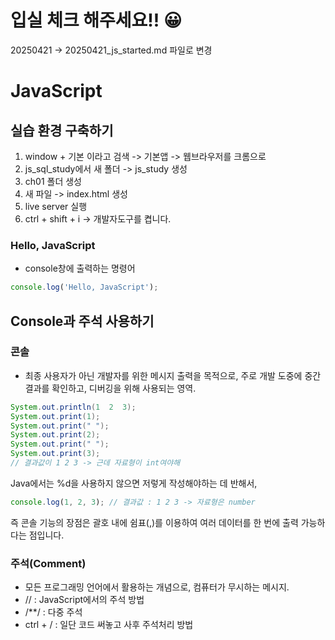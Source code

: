 # 입실 체크 해주세요!! 😀

20250421 -> 20250421_js_started.md 파일로 변경

# JavaScript

## 실습 환경 구축하기
1. window + 기본 이라고 검색 -> 기본앱 -> 웹브라우저를 크롬으로
2. js_sql_study에서 새 폴더 -> js_study 생성
3. ch01 폴더 생성
4. 새 파일 -> index.html 생성
5. live server 실행
6. ctrl + shift + i -> 개발자도구를 켭니다.

### Hello, JavaScript
- console창에 출력하는 명령어
```js
console.log('Hello, JavaScript');
```

## Console과 주석 사용하기
### 콘솔
- 최종 사용자가 아닌 개발자를 위한 메시지 출력을 목적으로, 주로 개발 도중에 중간 결과를 확인하고, 디버깅을 위해 사용되는 영역.

```java
System.out.println(1  2  3);
System.out.print(1);
System.out.print(" ");
System.out.print(2);
System.out.print(" ");
System.out.print(3);
// 결과값이 1 2 3 -> 근데 자료형이 int여야해
```
Java에서는 %d을 사용하지 않으면 저렇게 작성해야하는 데 반해서,
```js
console.log(1, 2, 3); // 결과값 : 1 2 3 -> 자료형은 number
```
즉 콘솔 기능의 장점은 괄호 내에 쉼표(,)를 이용하여 여러 데이터를 한 번에 출력 가능하다는 점입니다.
### 주석(Comment)
- 모든 프로그래밍 언어에서 활용하는 개념으로, 컴퓨터가 무시하는 메시지.
- // : JavaScript에서의 주석 방법
- /**/ : 다중 주석
- ctrl + / : 일단 코드 써놓고 사후 주석처리 방법